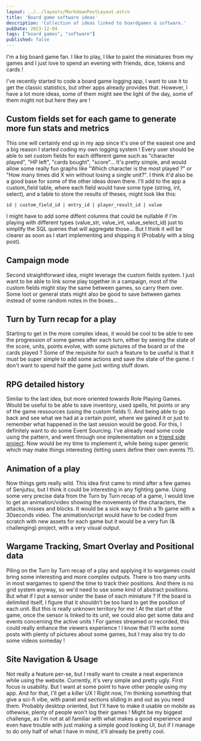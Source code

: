 ```yaml
---
layout: ../../layouts/MarkdownPostLayout.astro
title: 'Board game software ideas'
description: 'Collection of ideas linked to boardgames & software.'
pubDate: 2023-12-04
tags: ["board games", "software"]
published: false
---
```


I'm a big board game fan. I like to play, I like to paint the miniatures from my games and I just love to spend an evening with friends, dice, tokens and cards !

I've recently started to code a board game logging app, I want to use it to get the classic statistics, but other apps already provides that. However, I have a lot more ideas, some of them might see the light of the day, some of them might not but here they are !

## Custom fields set for each game to generate more fun stats and metrics

This one will certainly end up in my app since it's one of the easiest one and a big reason I started coding my own logging system ! Every user should be able to set custom fields for each different game such as "character played", "HP left", "cards bought", "score"... It's pretty simple, and would allow some really fun graphs like "Which character is the most played ?" or "How many times did X win without losing a single unit?". I think it'd also be a good base for some of the other ideas down there. 
I'll add to the app a custom_field table, where each field would have some type (string, int, select), and a table to store the results of theses, might look like this:

```
id | custom_field_id | entry_id | player_result_id | value
```

I might have to add some diffent columns that could be nullable if I'm playing with different types (value_str, value_int, value_select_id) just to simplify the SQL queries that will aggregate those... But I think it will be clearer as soon as I start implementing and shipping it (Probably with a blog post).

## Campaign mode

Second straightforward idea, might leverage the custom fields system. I just want to be able to link some play together in a campaign, most of the custom fields might stay the same between games, so carry them over. Some loot or general stats might also be good to save between games instead of some random notes in the boxes... 

## Turn by Turn recap for a play

Starting to get in the more complex ideas, it would be cool to be able to see the progression of some games after each turn, either by seeing the state of the score, units, points evolve, with some pictures of the board or of the cards played ? Some of the requisite for such a feature to be useful is that it must be super simple to add some actions and save the state of the game. I don't want to spend half the game just writing stuff down.

## RPG detailed history

Similar to the last idea, but more oriented towards Role Playing Games. Would be useful to be able to save inventory, used spells, hit points or any of the game ressources (using the custom fields !). And being able to go back and see what we had at a certain point, where we gained it or just to remember what happened in the last session would be good. 
For this, I definitely want to do some Event Sourcing. I've already read some code using the pattern, and went through one implementation on a [friend side project](https://github.com/ludofleury/blackflag). Now would be my time to implement it, while being super generic which may make things interesting (letting users define their own events ?!).

## Animation of a play

Now things gets really wild. This idea first came to mind after a few games of Senjutsu, but I think it could be interesting in any fighting game. Using some very precise data from the Turn by Turn recap of a game, I would love to get an animation/video showing the movements of the characters, the attacks, misses and blocks. It would be a sick way to finish a 1h game with a 30seconds video. The animation/script would have to be coded from scratch with new assets for each game but it would be a very fun (& challenging) project, with a very visual output.

## Wargame Tracking, Smart Overlay and Positional data

Piling on the Turn by Turn recap of a play and applying it to wargames could bring some interesting and more complex outputs. There is too many units in most wargames to spend the time to track their positions. And there is no grid system anyway, so we'd need to use some kind of abstract positions. But what if I put a sensor under the base of each miniature ? If the board is delimited itself, I figure that it shouldn't be too hard to get the position of each unit. But this is really unknown territory for me ! At the start of the game, once the sensor is linked to its unit, we could also get some data and events concerning the active units ! For games streamed or recorded, this could really enhance the viewers experience !
I know that I'll write some posts with plenty of pictures about some games, but I may also try to do some videos someday !

## Site Navigation & Usage

Not really a feature per-se, but I really want to create a neat experience while using the website. Currently, it's very simple and pretty ugly. First focus is usability. But I want at some point to have other people using my app. And for that, I'll get a killer UX ! Right now, I'm thinking something that give a sci-fi vibe, with panel and sections sliding in and out as you need them. Probably desktop oriented, but I'll have to make it usable on mobile as othewise, plenty of people won't log their games ! 
Might be my biggest challenge, as I'm not at all familiar with what makes a good experience and even have trouble with just making a simple good looking UI, but if I manage to do only half of what I have in mind, it'll already be pretty cool.